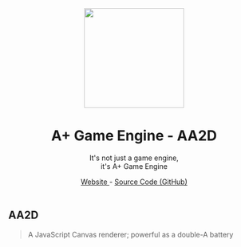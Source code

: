 <br>
<br>
<p align="center"><a href="https://aplus.ehan.dev/"><img width="200" height="200" src="https://github.com/aPlus-Game-Engine/aPlus/raw/main/assets/branding/icon.png"></a></p>
<h1 align="center"> A+ Game Engine - AA2D </h1>
<p align="center"> It's not just a game engine, <br> it's A+ Game Engine </p> 
<p align="center"> <a href="https://aplus.ehan.dev/"> Website </a> - <a href="https://github.com/aPlus-Game-Engine"> Source Code (GitHub) </a>

<br />
<br />

## AA2D

> A JavaScript Canvas renderer; powerful as a double-A battery
